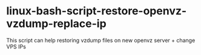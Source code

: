 # linux-bash-script-restore-openvz-vzdump-replace-ip
This script can help restoring vzdump files on new openvz server + change VPS IPs
